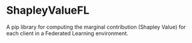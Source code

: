 # ShapleyValueFL
A pip library for computing the marginal contribution (Shapley Value) for each client in a Federated Learning environment.
